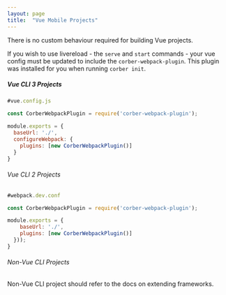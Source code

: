 ```yaml
---
layout: page
title:  "Vue Mobile Projects"
---
```


There is no custom behaviour required for building Vue projects.

If you wish to use livereload - the `serve` and `start` commands - your vue config must be updated to include the `corber-webpack-plugin`. This plugin was installed for you when running `corber init`.

##### Vue CLI 3 Projects

```javascript
#vue.config.js

const CorberWebpackPlugin = require('corber-webpack-plugin');

module.exports = {
  baseUrl: './',
  configureWebpack: {
    plugins: [new CorberWebpackPlugin()]
  }
}
```
###### Vue CLI 2 Projects

```javascript
#webpack.dev.conf

const CorberWebpackPlugin = require('corber-webpack-plugin');

module.exports = {
    baseUrl: './',
    plugins: [new CorberWebpackPlugin()]
  }));
}
```

###### Non-Vue CLI Projects

Non-Vue CLI project should refer to the docs on extending frameworks.
